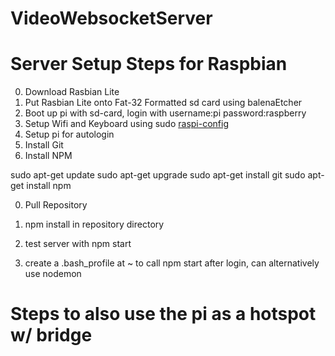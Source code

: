 # VideoWebsocketServer


# Server Setup Steps for Raspbian
0) Download Rasbian Lite
0) Put Rasbian Lite onto Fat-32 Formatted sd card using balenaEtcher
0) Boot up pi with sd-card, login with username:pi password:raspberry
0) Setup Wifi and Keyboard using sudo [raspi-config](https://www.raspberrypi.org/documentation/configuration/raspi-config.md) 
0) Setup pi for autologin
0) Install Git
0) Install NPM

sudo apt-get update
sudo apt-get upgrade
sudo apt-get install git
sudo apt-get install npm

0) Pull Repository

0) npm install in repository directory
0) test server with npm start
0) create a .bash_profile at ~ to call npm start after login, can alternatively use nodemon

# Steps to also use the pi as a hotspot w/ bridge

